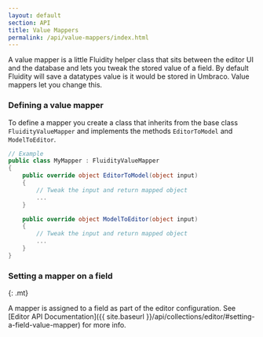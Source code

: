 ```yaml
---
layout: default
section: API
title: Value Mappers
permalink: /api/value-mappers/index.html
---
```


A value mapper is a little Fluidity helper class that sits between the editor UI and the database and lets you tweak the stored value of a field. By default Fluidity will save a datatypes value is it would be stored in Umbraco. Value mappers let you change this. 

### Defining a value mapper

To define a mapper you create a class that inherits from the base class `FluidityValueMapper` and implements the methods `EditorToModel` and `ModelToEditor`.

````csharp
// Example
public class MyMapper : FluidityValueMapper
{
    public override object EditorToModel(object input)
    {
        // Tweak the input and return mapped object
        ...
    }

    public override object ModelToEditor(object input)
    {
        // Tweak the input and return mapped object
        ...
    }    
}
````

### Setting a mapper on a field
{: .mt}

A mapper is assigned to a field as part of the editor configuration. See [Editor API Documentation]({{ site.baseurl }}/api/collections/editor/#setting-a-field-value-mapper) for more info.
